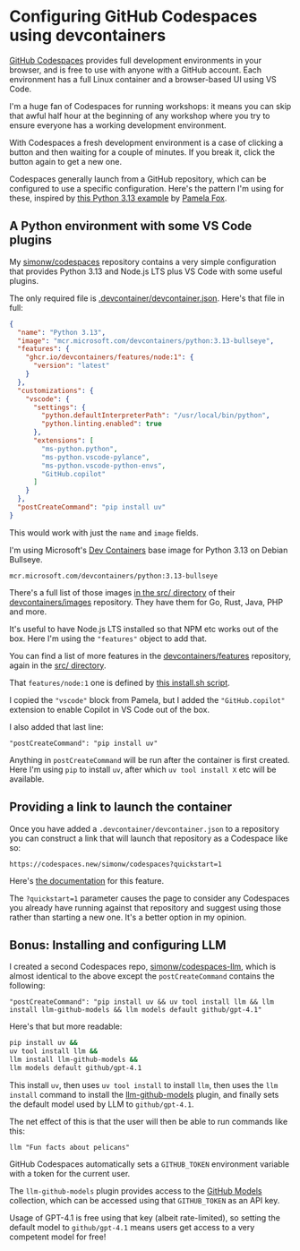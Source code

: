 # Configuring GitHub Codespaces using devcontainers

[GitHub Codespaces](https://github.com/features/codespaces) provides full development environments in your browser, and is free to use with anyone with a GitHub account. Each environment has a full Linux container and a browser-based UI using VS Code.

I'm a huge fan of Codespaces for running workshops: it means you can skip that awful half hour at the beginning of any workshop where you try to ensure everyone has a working development environment.

With Codespaces a fresh development environment is a case of clicking a button and then waiting for a couple of minutes. If you break it, click the button again to get a new one.

Codespaces generally launch from a GitHub repository, which can be configured to use a specific configuration. Here's the pattern I'm using for these, inspired by [this Python 3.13 example](https://github.com/pamelafox/python-3.13-playground) by [Pamela Fox](https://github.com/pamelafox).

## A Python environment with some VS Code plugins

My [simonw/codespaces](https://github.com/simonw/codespaces) repository contains a very simple configuration that provides Python 3.13 and Node.js LTS plus VS Code with some useful plugins.

The only required file is [.devcontainer/devcontainer.json](https://github.com/simonw/codespaces/blob/main/.devcontainer/devcontainer.json). Here's that file in full:

```json
{
  "name": "Python 3.13",
  "image": "mcr.microsoft.com/devcontainers/python:3.13-bullseye",
  "features": {
    "ghcr.io/devcontainers/features/node:1": {
      "version": "latest"
    }
  },
  "customizations": {
    "vscode": {
      "settings": {
        "python.defaultInterpreterPath": "/usr/local/bin/python",
        "python.linting.enabled": true
      },
      "extensions": [
        "ms-python.python",
        "ms-python.vscode-pylance",
        "ms-python.vscode-python-envs",
        "GitHub.copilot"
      ]
    }
  },
  "postCreateCommand": "pip install uv"
}
```
This would work with just the `name` and `image` fields.

I'm using Microsoft's [Dev Containers](https://github.com/devcontainers) base image for Python 3.13 on Debian Bullseye.

    mcr.microsoft.com/devcontainers/python:3.13-bullseye

There's a full list of those images [in the src/ directory](https://github.com/devcontainers/images/tree/main/src) of their [devcontainers/images](https://github.com/devcontainers/images) repository. They have them for Go, Rust, Java, PHP and more.

It's useful to have Node.js LTS installed so that NPM etc works out of the box. Here I'm using the `"features"` object to add that.

You can find a list of more features in the [devcontainers/features](https://github.com/devcontainers/features) repository, again in the [src/ directory](https://github.com/devcontainers/features/tree/main/src).

That `features/node:1` one is defined by [this install.sh script](https://github.com/devcontainers/features/blob/main/src/node/install.sh).

I copied the `"vscode"` block from Pamela, but I added the `"GitHub.copilot"` extension to enable Copilot in VS Code out of the box.

I also added that last line:

    "postCreateCommand": "pip install uv"

Anything in `postCreateCommand` will be run after the container is first created. Here I'm using `pip` to install `uv`, after which `uv tool install X` etc will be available.

## Providing a link to launch the container

Once you have added a `.devcontainer/devcontainer.json` to a repository you can construct a link that will launch that repository as a Codespace like so:

    https://codespaces.new/simonw/codespaces?quickstart=1

Here's [the documentation](https://docs.github.com/en/codespaces/setting-up-your-project-for-codespaces/setting-up-your-repository/facilitating-quick-creation-and-resumption-of-codespaces#creating-a-link-to-resume-a-codespace) for this feature.

The `?quickstart=1` parameter causes the page to consider any Codespaces you already have running against that repository and suggest using those rather than starting a new one. It's a better option in my opinion.

## Bonus: Installing and configuring LLM

I created a second Codespaces repo, [simonw/codespaces-llm](https://github.com/simonw/codespaces-llm), which is almost identical to the above except the `postCreateCommand` contains the following:

    "postCreateCommand": "pip install uv && uv tool install llm && llm install llm-github-models && llm models default github/gpt-4.1"

Here's that but more readable:
```bash
pip install uv &&
uv tool install llm &&
llm install llm-github-models &&
llm models default github/gpt-4.1
```
This install `uv`, then uses `uv tool install` to install `llm`, then uses the `llm install` command to install the [llm-github-models](https://github.com/tonybaloney/llm-github-models) plugin, and finally sets the default model used by LLM to `github/gpt-4.1`.

The net effect of this is that the user will then be able to run commands like this:

    llm "Fun facts about pelicans"

GitHub Codespaces automatically sets a `GITHUB_TOKEN` environment variable with a token for the current user.

The `llm-github-models` plugin provides access to the [GitHub Models](https://docs.github.com/en/github-models) collection, which can be accessed using that `GITHUB_TOKEN` as an API key.

Usage of GPT-4.1 is free using that key (albeit rate-limited), so setting the default model to `github/gpt-4.1` means users get access to a very competent model for free!
